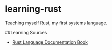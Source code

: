 # learning-rust
Teaching myself Rust, my first systems language.

##Learning Sources
- [Rust Language Documentation Book](https://doc.rust-lang.org/book/guessing-game.html)
